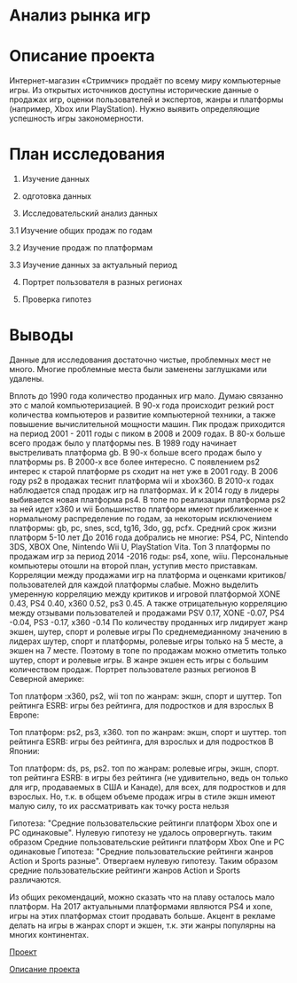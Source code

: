 ﻿# Анализ рынка игр

# Описание проекта
Интернет-магазин «Стримчик» продаёт по всему миру компьютерные игры. Из открытых источников доступны исторические данные о продажах игр, оценки пользователей и экспертов, жанры и платформы (например, Xbox или PlayStation). Нужно выявить определяющие успешность игры закономерности.

# План исследования
1. Изучение данных

2. одготовка данных

3. Исследовательский анализ данных

3.1 Изучение общих продаж по годам

3.2 Изучение продаж по платформам

3.3 Изучение данных за актуальный период

4. Портрет пользователя в разных регионах

5. Проверка гипотез

# Выводы
Данные для исследования достаточно чистые, проблемных мест не много. Многие проблемные места были заменены заглушками или удалены.

Вплоть до 1990 года количество проданных игр мало. Думаю связанно это с малой компьютеризацией. В 90-х года происходит резкий рост количества компьютеров и развитие компьютерной техники, а также повышение вычислительной мощности машин. Пик продаж приходится на период 2001 - 2011 годы с пиком в 2008 и 2009 годах.
В 80-х больше всего продаж было у платформы nes. В 1989 году начинает выстреливать платформа gb. В 90-х больше всего продаж было у платформы ps. В 2000-х все более интересно. С появлением ps2 интерес к старой платформе ps сходит на нет уже в 2001 году. В 2006 году ps2 в продажах теснит платформа wii и xbox360. В 2010-х годах наблюдается спад продаж игр на платформах. И к 2014 году в лидеры выбивается новая платформа ps4.
В топе по реализации платформа ps2 за ней идет x360 и wii
Большинство платформ имеют приближенное к нормальному распределение по годам, за некоторым исключением платформы: gb, pc, snes, scd, tg16, 3do, gg, pcfx. Средний срок жизни платформ 5-10 лет До 2016 года добрались не многие: PS4, PC, Nintendo 3DS, XBOX One, Nintendo Wii U, PlayStation Vita.
Топ 3 платформы по продажам игр за период 2014 -2016 годы: ps4, xone, wiiu. Персональные компьютеры отошли на второй план, уступив место приставкам. Корреляции между продажами игр на платформа и оценками критиков/пользователей для каждой платформы слабые. Можно выделить умеренную корреляцию между критиков и игровой платформой XONE 0.43, PS4 0.40, x360 0.52, ps3 0.45. А также отрицательную корреляцию между отзывами пользователей и продажами PSV 0.17, XONE -0.07, PS4 -0.04, PS3 -0.17, x360 -0.14
По количеству проданных игр лидирует жанр экшен, шутер, спорт и ролевые игры По среднемедианному значению в лидерах шутер, спорт и платформы, ролевые игры только на 5 месте, а экшен на 7 месте. Поэтому в топе по продажам можно отметить только шутер, спорт и ролевые игры. В жанре экшен есть игры с большим количеством продаж.
Портрет пользователе разных регионов
В Северной америке:

Топ платформ :x360, ps2, wii
топ по жанрам: экшн, спорт и шуттер.
Топ рейтинга ESRB: игры без рейтинга, для подростков и для взрослых
В Европе:

Топ платформ: ps2, ps3, x360.
топ по жанрам: экшн, спорт и шуттер.
топ рейтинга ESRB: игры без рейтинга, для взрослых и для подростков
В Японии:

Топ платформ: ds, ps, ps2.
топ по жанрам: ролевые игры, экшн, спорт.
топ рейтинга ESRB: в игры без рейтинга (не удивительно, ведь он только для игр, продаваемых в США и Канаде), для всех, для подростков и для взрослых.
Но, т.к. в общем объеме продаж игры в стиле экшн имеют малую силу, то их рассматривать как точку роста нельзя

Гипотеза: "Средние пользовательские рейтинги платформ Xbox one и PC одинаковые". Нулевую гипотезу не удалось опровергнуть. таким образом Средние пользовательские рейтинги платформ Xbox One и PC одинаковые Гипотеза: "Средние пользовательские рейтинги жанров Action и Sports разные". Отвергаем нулевую гипотезу. Таким образом средние пользовательские рейтинги жанров Action и Sports различаются.

Из общих рекомендаций, можно сказать что на плаву осталось мало платформ. На 2017 актуальными платформами являются PS4 и xone, игры на этих платформах стоит продавать больше. Акцент в рекламе делать на игры в жанрах спорт и экшен, т.к. эти жанры популярны на многих континентах.


[Проект](https://github.com/Sergei686/Portfolio/blob/main/4.%20%D0%90%D0%BD%D0%B0%D0%BB%D0%B8%D0%B7%20%D1%80%D1%8B%D0%BD%D0%BA%D0%B0%20%D0%B8%D0%B3%D1%80/%D0%90%D0%BD%D0%B0%D0%BB%D0%B8%D0%B7%20%D1%80%D1%8B%D0%BD%D0%BA%D0%B0%20%D0%B8%D0%B3%D1%80.ipynb)


[Описание проекта](https://praktikum.notion.site/14-97adceef87874f31acf4f7dcec0913b0)
